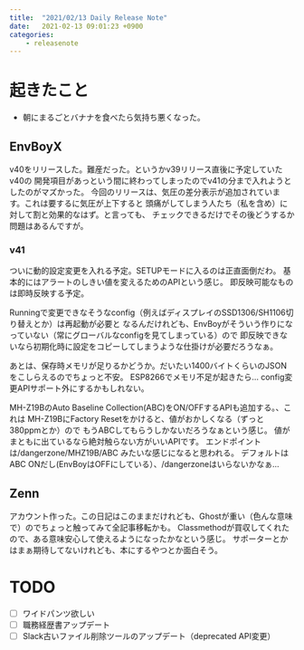 ```yaml
---
title:  "2021/02/13 Daily Release Note"
date:   2021-02-13 09:01:23 +0900
categories:
	- releasenote
---
```

# 起きたこと

* 朝にまるごとバナナを食べたら気持ち悪くなった。

## EnvBoyX

v40をリリースした。難産だった。というかv39リリース直後に予定していたv40の
開発項目があっという間に終わってしまったのでv41の分まで入れようとしたのがマズかった。
今回のリリースは、気圧の差分表示が追加されています。これは要するに気圧が上下すると
頭痛がしてしまう人たち（私を含め）に対して割と効果的なはず。と言っても、
チェックできるだけでその後どうするか問題はあるんですが。

### v41

ついに動的設定変更を入れる予定。SETUPモードに入るのは正直面倒だわ。
基本的にはアラートのしきい値を変えるためのAPIという感じ。 即反映可能なものは即時反映する予定。

Runningで変更できなそうなconfig（例えばディスプレイのSSD1306/SH1106切り替えとか）は再起動が必要と
なるんだけれども、EnvBoyがそういう作りになっていない（常にグローバルなconfigを見てしまっている）ので
即反映できないなら初期化時に設定をコピーしてしまうような仕掛けが必要だろうなぁ。

あとは、保存時メモリが足りるかどうか。だいたい1400バイトくらいのJSONをこしらえるのでちょっと不安。
ESP8266でメモリ不足が起きたら… config変更APIサポート外にするかもしれない。

MH-Z19BのAuto Baseline Collection(ABC)をON/OFFするAPIも追加する。、これは
MH-Z19BにFactory Resetをかけると、値がおかしくなる（ずっと380ppmとか）ので
もうABCしてもらうしかないだろうなぁという感じ。 値がまともに出ているなら絶対触らない方がいいAPIです。
エンドポイントは/dangerzone/MHZ19B/ABC みたいな感じになると思われる。
デフォルトはABC ONだし(EnvBoyはOFFにしている）、/dangerzoneはいらないかなぁ…

## Zenn

アカウント作った。この日記はこのままだけれども、Ghostが重い（色んな意味で）のでちょっと触ってみて全記事移転かも。
Classmethodが買収してくれたので、ある意味安心して使えるようになったかなという感じ。
サポーターとかはまぁ期待してないけれども、本にするやつとか面白そう。

# TODO 

- [ ] ワイドパンツ欲しい
- [ ] 職務経歴書アップデート
- [ ] Slack古いファイル削除ツールのアップデート（deprecated API変更）